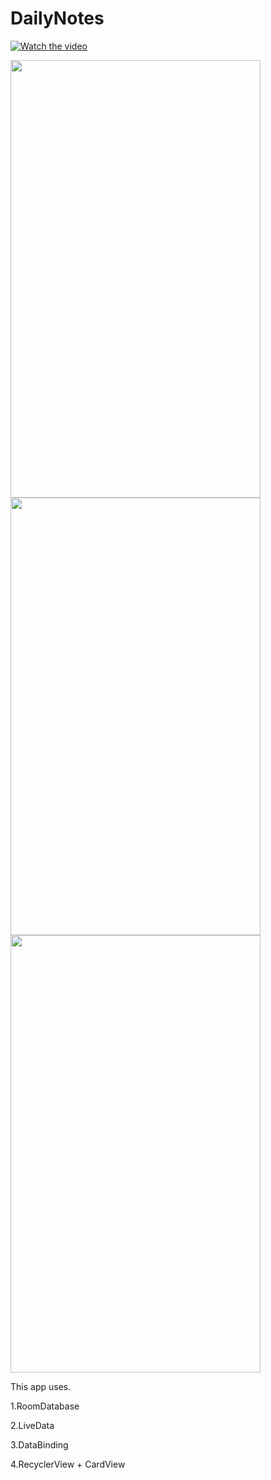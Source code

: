 # DailyNotes

[![Watch the video](https://i.imgur.com/vKb2F1B.png)](https://youtu.be/7gAj5lpgjmY)



<img src="https://user-images.githubusercontent.com/39974969/82273955-30d21180-99c2-11ea-8a56-6f35df1c03e2.jpg" width="400" height="700">
<img src="https://user-images.githubusercontent.com/39974969/82273963-33cd0200-99c2-11ea-9df0-9e7a7cd0e675.jpg" width="400" height="700">
<img src="https://user-images.githubusercontent.com/39974969/82273969-3596c580-99c2-11ea-82b3-f3bf40b19d8f.jpg" width="400" height="700">


This app uses.


1.RoomDatabase


2.LiveData


3.DataBinding


4.RecyclerView + CardView


